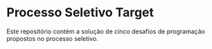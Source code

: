 # Processo Seletivo Target

Este repositório contém a solução de cinco desafios de programação propostos no processo seletivo.
